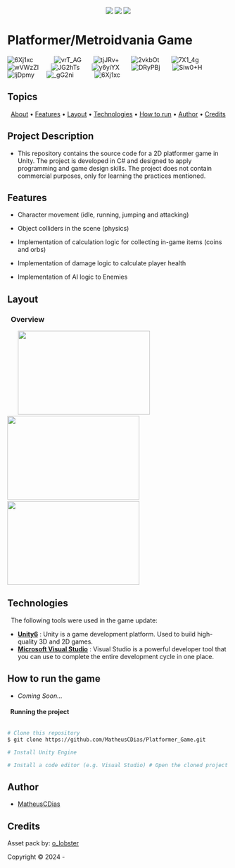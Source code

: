 <p align="center">
  <img src="https://img.shields.io/static/v1?label=Unity&message=engine&color=black&style=flat&logo=unity"/>
  <img src="https://img.shields.io/static/v1?label=CSharp&message=language&color=blue&style=flat&logo=csharp"/>
  <img src="http://img.shields.io/static/v1?label=Status&message=In Progress&color=yellow&style=flat"/>
</p>

<h1> Platformer/Metroidvania Game </h1>

  ![6Xj1xc](https://github.com/user-attachments/assets/70019b5e-208b-4720-8d87-72fee5d5c60f)
  &nbsp;&nbsp;&nbsp;&nbsp;&nbsp;&nbsp;&nbsp;&nbsp;&nbsp;&nbsp;
  ![vrT_AG](https://github.com/user-attachments/assets/22e1e93c-5f9b-494a-bc96-963faa403c03)
  &nbsp;&nbsp;&nbsp;&nbsp;&nbsp;
  ![tjJRv+](https://github.com/user-attachments/assets/ababb1af-5496-4e69-9741-5e9edb5ccfb6)
  &nbsp;&nbsp;&nbsp;&nbsp;&nbsp;
  ![2vkbOt](https://github.com/user-attachments/assets/cde29d3d-dd71-4e61-9763-808484ea95de)
  &nbsp;&nbsp;&nbsp;&nbsp;&nbsp;
  ![7X1_4g](https://github.com/user-attachments/assets/7aaf0c16-be75-4a16-b499-103bdd7c108b)
  &nbsp;&nbsp;&nbsp;&nbsp;&nbsp;
  ![wVWzZI](https://github.com/user-attachments/assets/cdd390a5-b221-4208-beb5-032a59931812)
  &nbsp;&nbsp;&nbsp;&nbsp;&nbsp;
  ![JG2hTs](https://github.com/user-attachments/assets/31066373-468a-42c0-9bf4-9915ada706ab)
  &nbsp;&nbsp;&nbsp;&nbsp;&nbsp;
  ![y6yiYX](https://github.com/user-attachments/assets/2ec4b9bb-748e-4d2e-9738-c4e4fae6038a)
  &nbsp;&nbsp;&nbsp;&nbsp;&nbsp;
  ![DRyPBj](https://github.com/user-attachments/assets/f1fc4aab-1f89-42d4-b0a9-1b7a1128c83b)
  &nbsp;&nbsp;&nbsp;&nbsp;&nbsp;
  ![Siw0+H](https://github.com/user-attachments/assets/60395784-aded-46f1-abd7-99e2cdbc4cb9)
  &nbsp;&nbsp;&nbsp;&nbsp;&nbsp;
  ![ljDpmy](https://github.com/user-attachments/assets/94400de2-2564-40cc-89ba-55b6abf0b377)
  &nbsp;&nbsp;&nbsp;&nbsp;&nbsp;
  ![_gG2ni](https://github.com/user-attachments/assets/ce8aca02-8b19-4e06-bbfc-94f599421383)
  &nbsp;&nbsp;&nbsp;&nbsp;&nbsp;&nbsp;&nbsp;&nbsp;&nbsp;&nbsp;
  ![6Xj1xc](https://github.com/user-attachments/assets/151614a1-0545-455d-ba5c-1d8942f4d7d3)

<h2> Topics </h2>

<p align="center">
<a href=" #-Project-Description">About</a> •
<a href=" #-Features">Features</a> •
<a href=" #-Layout">Layout</a> •
<a href=" #-Technologies">Technologies</a> •
<a href=" #-How-to-run-the-game">How to run</a> •
<a href=" #-Author">Author</a> • 
<a href=" #-Credits">Credits</a>
</p>

<h2> Project Description </h2>

- This repository contains the source code for a 2D platformer game in Unity. The project is developed in C# and designed to apply programming and game design skills. The project does not contain commercial purposes, only for learning the practices mentioned.

<h2> Features </h2>

- Character movement (idle, running, jumping and attacking)

- Object colliders in the scene (physics)

- Implementation of calculation logic for collecting in-game items (coins and orbs)

- Implementation of damage logic to calculate player health

- Implementation of AI logic to  Enemies


<h2> Layout </h2> 

<h3> &nbsp; Overview</h3>
<p align="left">
  &nbsp;&nbsp;&nbsp;&nbsp;&nbsp;
  <img src="https://img.itch.zone/aW1hZ2UvNjY0NjUxLzM1OTM5NjAucG5n/original/19HdCl.png" width="300" height="190"/>
  &nbsp;&nbsp;&nbsp;&nbsp;&nbsp;
  <img src="https://img.itch.zone/aW1hZ2UvNjY0NjUxLzM1OTM5NjEucG5n/original/6e8oxq.png" width="300" height="190"/>
  &nbsp;&nbsp;&nbsp;&nbsp;&nbsp;
  <img src="https://img.itch.zone/aW1hZ2UvNjY0NjUxLzM1OTM5NjMucG5n/original/3GoyIU.png" width="300" height="190"/>
</p>

<h2> Technologies </h2>

&nbsp; The following tools were used in the game update:

-   **[Unity6](https://unity.com)** : Unity is a game development platform. Used to build high-quality 3D and 2D games.
-   **[Microsoft Visual Studio](https://visualstudio.microsoft.com)** :  Visual Studio is a powerful developer tool that you can use to complete the entire development cycle in one place.

<h2> How to run the game</h2>

- <em> Coming Soon...</em>

<h4> &nbsp; Running the project </h4>

```bash

# Clone this repository
$ git clone https://github.com/MatheusCDias/Platformer_Game.git

# Install Unity Engine

# Install a code editor (e.g. Visual Studio) # Open the cloned project in Unity

```


## Author
- <a href="https://github.com/MatheusCDias">MatheusCDias</a>

<h2> Credits </h2>

Asset pack by: <a href="https://o-lobster.itch.io/"> o_lobster </a>

Copyright :copyright: 2024 - 
